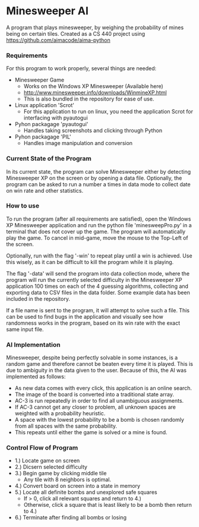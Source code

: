 # Minesweeper AI
A program that plays minesweeper, by weighing the probability of mines being on certain tiles. 
Created as a CS 440 project using https://github.com/aimacode/aima-python

### Requirements
For this program to work properly, several things are needed:
* Minesweeper Game
   * Works on the Windows XP Minesweeper (Available here)
   * http://www.minesweeper.info/downloads/WinmineXP.html
   * This is also bundled in the repository for ease of use.
* Linux application 'Scrot'
   * For this application to run on linux, you need the application Scrot for interfacing with pyautogui
* Pyhon packagage 'pyautogui'
   * Handles taking screenshots and clicking through Python
* Pyhon packagage 'PIL'
   * Handles image manipulation and conversion
   
### Current State of the Program
In its current state, the program can solve Minesweeper either by detecting Minesweeper XP on the screen or by opening a data file. Optionally, the program can be asked to run a number a times in data mode to collect date on win rate and other statistics.

### How to use
To run the program (after all requirements are satisfied), open the Windows XP Minesweeper application and run the python file 'minesweepPro.py' in a terminal that does not cover up the game. The program will automatically play the game. To cancel in mid-game, move the mouse to the Top-Left of the screen.

Optionally, run with the flag '-win' to repeat play until a win is achieved. Use this wisely, as it can be difficult to kill the program while it is playing.

The flag '-data' will send the program into data collection mode, where the program will run the currently selected difficulty in the Minesweeper XP application 100 times on each of the 4 guessing algorithms, collecting and exporting data to CSV files in the data folder. Some example data has been included in the repository.

If a file name is sent to the program, it will attempt to solve such a file. This can be used to find bugs in the application and visually see how randomness works in the program, based on its win rate with the exact same input file.

### AI Implementation
Minesweeper, despite being perfectly solvable in some instances, is a random game and therefore cannot be beaten every time it is played. This is due to ambiguity in the data given to the user. Because of this, the AI was implemented as follows:
* As new data comes with every click, this application is an online search.
* The image of the board is converted into a traditional state array.
* AC-3 is run repeatedly in order to find all unambiguous assignments.
* If AC-3 cannot get any closer to problem, all unknown spaces are weighted with a probability heuristic.
* A space with the lowest probability to be a bomb is chosen randomly from all spaces with the same probability.
* This repeats until either the game is solved or a mine is found.

### Control Flow of Program
* 1.) Locate game on screen
* 2.) Dicsern selected difficulty
* 3.) Begin game by clicking middle tile
  * Any tile with 8 neighbors is optimal.
* 4.) Convert board on screen into a state in memory
* 5.) Locate all definite bombs and unexplored safe squares
  * If > 0, click all relevant squares and return to 4.)
  * Otherwise, click a square that is least likely to be a bomb then return to 4.)
* 6.) Terminate after finding all bombs or losing
